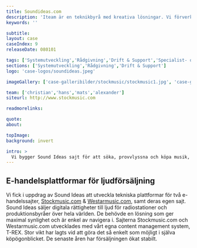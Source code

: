 ```yaml
---
title: Soundideas.com
description: 'Iteam är en teknikbyrå med kreativa lösningar. Vi förverkligar dina idéer.'
keywords: ''

subtitle:
layout: case
caseIndex: 9
releaseDate: 080101

tags: ['Systemutveckling','Rådgivning','Drift & Support','Specialist- och projektstöd','Systemförvaltning']
sections: ['Systemutveckling','Rådgivning','Drift & Support']
logo: 'case-logos/soundideas.jpeg'

imageGallery: ['case-galleribilder/stockmusic/stockmusic1.jpg', 'case-galleribilder/stockmusic/stockmusic2.jpg', 'case-galleribilder/stockmusic/stockmusic3.jpg']

team: ['christian','hans','mats','alexander']
siteurl: http://www.stockmusic.com

readmorelinks:

quote:
about:

topImage:
background: invert

intro: >
  Vi bygger Sound Ideas sajt för att söka, provvlyssna och köpa musik, ljudeffekter och produktionselement.
---
```


## E-handelsplattformar för ljudförsäljning
Vi fick i uppdrag av Sound Ideas att utveckla tekniska plattformar för två e-handelssajter, <a href="http://www.stockmusic.com" target="_blank">Stockmusic.com</a> & <a href="http://www.westarmusic.com" target="_blank">Westarmusic.com</a>, samt deras egen sajt.
Sound Ideas säljer digitala rättigheter till ljud för radiostationer och produktionsbyråer över hela världen. De behövde en lösning som ger maximal synlighet och är enkel av navigera i. Sajterna Stockmusic.com och Westarmusic.com utvecklades med vårt egna content management system, T-REX. Stor vikt har lagts vid att göra det så enkelt som möjligt i själva köpögonblicket. De senaste åren har försäljningen ökat stabilt.
